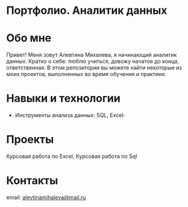 # Портфолио. Аналитик данных
# Обо мне 
Привет! Меня зовут Алевтина Михалева, я начинающий аналитик данных. Кратко о себе: люблю учиться, довожу начатое до конца, ответственная.
В этом репозитории вы можете найти некоторые из моих проектов, выполненных во время обучения и практики. 
# Навыки и технологии
* Инструменты анализа данных: SQL, Excel:
# Проекты
Курсовая работа по Excel,
Курсовая работа по Sql
# Контакты
email: alevtinamihaleva@mail.ru
